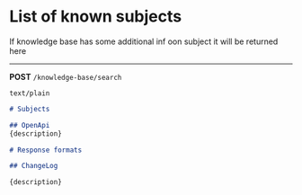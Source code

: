 # List of known subjects

If knowledge base has some additional inf oon subject it will be returned here

---
**POST** `/knowledge-base/search`

`text/plain`
```markdown
# Subjects

## OpenApi
{description}

# Response formats

## ChangeLog

{description}
```

